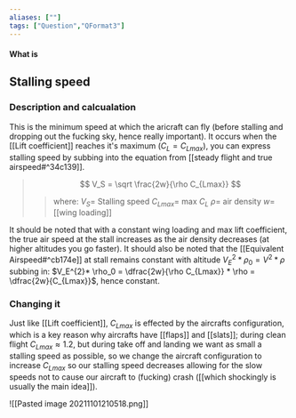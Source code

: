 ```yaml
---
aliases: [""]
tags: ["Question","QFormat3"]
---
```


#### What is
## Stalling speed
### Description and calcualation
This is the minimum speed at which the aricraft can fly (before stalling and dropping out the fucking sky, hence really important).
It occurs when the [[Lift coefficient]] reaches it's maximum ($C_L = C_{Lmax}$), you can express stalling speed by subbing into the equation from [[steady flight and true airspeed#^34c139]].

> $$  V_S =  \sqrt \frac{2w}{\rho C_{Lmax}} $$ 
>> where:
>> $V_S=$ Stalling speed
>> $C_{Lmax}=$ max $C_L$
>> $\rho=$ air density
>> $w=$ [[wing loading]]

It should be noted that with a constant wing loading and max lift coefficient, the true air speed at the stall increases as the air density decreases (at higher altitudes you go faster).
It should also be noted that the [[Equivalent Airspeed#^cb174e]] at stall remains constant with altitude $V_E^{2} * \rho_0 = V^{2} * \rho$ subbing in: $V_E^{2}* \rho_0 =  \dfrac{2w}{\rho C_{Lmax}} * \rho = \dfrac{2w}{C_{Lmax}}$, hence constant.

### Changing it
Just like [[Lift coefficient]], $C_{Lmax}$ is effected by the aircrafts configuration, which is a key reason why aircrafts have [[flaps]] and [[slats]]; during clean flight $C_{Lmax} \approx 1.2$, but during take off and landing we want as small a stalling speed as possible, so we change the aircraft configuration to increase $C_{Lmax}$ so our stalling speed decreases allowing for the slow speeds not to cause our aircraft to (fucking) crash ([[which shockingly is usually the main idea]]).



![[Pasted image 20211101210518.png]]